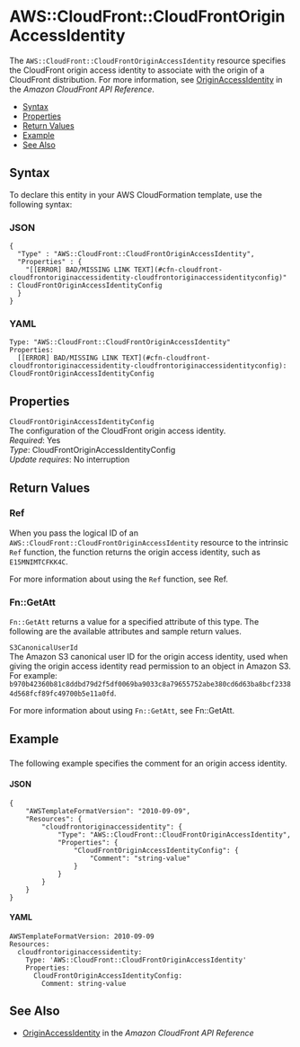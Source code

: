 # AWS::CloudFront::CloudFrontOriginAccessIdentity<a name="aws-resource-cloudfront-cloudfrontoriginaccessidentity"></a>

The `AWS::CloudFront::CloudFrontOriginAccessIdentity` resource specifies the CloudFront origin access identity to associate with the origin of a CloudFront distribution\. For more information, see [OriginAccessIdentity](http://docs.aws.amazon.com/cloudfront/latest/APIReference/API_S3OriginConfig.html#cloudfront-Type-S3OriginConfig-OriginAccessIdentity) in the *Amazon CloudFront API Reference*\. 


+ [Syntax](#aws-resource-cloudfront-cloudfrontoriginaccessidentity-syntax)
+ [Properties](#aws-resource-cloudfront-cloudfrontoriginaccessidentity-properties)
+ [Return Values](#aws-resource-cloudfront-cloudfrontoriginaccessidentity-returnvalues)
+ [Example](#aws-resource-cloudfront-cloudfrontoriginaccessidentity-examples)
+ [See Also](#aws-resource-cloudfront-cloudfrontoriginaccessidentity-seealso)

## Syntax<a name="aws-resource-cloudfront-cloudfrontoriginaccessidentity-syntax"></a>

To declare this entity in your AWS CloudFormation template, use the following syntax:

### JSON<a name="aws-resource-cloudfront-cloudfrontoriginaccessidentity-syntax.json"></a>

```
{
  "Type" : "AWS::CloudFront::CloudFrontOriginAccessIdentity",
  "Properties" : {
    "[[ERROR] BAD/MISSING LINK TEXT](#cfn-cloudfront-cloudfrontoriginaccessidentity-cloudfrontoriginaccessidentityconfig)" : CloudFrontOriginAccessIdentityConfig
  }
}
```

### YAML<a name="aws-resource-cloudfront-cloudfrontoriginaccessidentity-syntax.yaml"></a>

```
Type: "AWS::CloudFront::CloudFrontOriginAccessIdentity"
Properties:
  [[ERROR] BAD/MISSING LINK TEXT](#cfn-cloudfront-cloudfrontoriginaccessidentity-cloudfrontoriginaccessidentityconfig): CloudFrontOriginAccessIdentityConfig
```

## Properties<a name="aws-resource-cloudfront-cloudfrontoriginaccessidentity-properties"></a>

`CloudFrontOriginAccessIdentityConfig`  
The configuration of the CloudFront origin access identity\.  
 *Required*: Yes  
 *Type*: CloudFrontOriginAccessIdentityConfig  
 *Update requires*: No interruption 

## Return Values<a name="aws-resource-cloudfront-cloudfrontoriginaccessidentity-returnvalues"></a>

### Ref<a name="w3ab2c21c10d189c11b3"></a>

When you pass the logical ID of an `AWS::CloudFront::CloudFrontOriginAccessIdentity` resource to the intrinsic `Ref` function, the function returns the origin access identity, such as `E15MNIMTCFKK4C`\. 

For more information about using the `Ref` function, see Ref\. 

### Fn::GetAtt<a name="w3ab2c21c10d189c11b5"></a>

 `Fn::GetAtt` returns a value for a specified attribute of this type\. The following are the available attributes and sample return values\. 

`S3CanonicalUserId`  
The Amazon S3 canonical user ID for the origin access identity, used when giving the origin access identity read permission to an object in Amazon S3\. For example: `b970b42360b81c8ddbd79d2f5df0069ba9033c8a79655752abe380cd6d63ba8bcf23384d568fcf89fc49700b5e11a0fd`\. 

For more information about using `Fn::GetAtt`, see Fn::GetAtt\. 

## Example<a name="aws-resource-cloudfront-cloudfrontoriginaccessidentity-examples"></a>

### <a name="aws-resource-cloudfront-cloudfrontoriginaccessidentity-example1"></a>

The following example specifies the comment for an origin access identity\.

#### JSON<a name="aws-resource-cloudfront-cloudfrontoriginaccessidentity-example1.json"></a>

```
{
    "AWSTemplateFormatVersion": "2010-09-09",
    "Resources": {
        "cloudfrontoriginaccessidentity": {
            "Type": "AWS::CloudFront::CloudFrontOriginAccessIdentity",
            "Properties": {
                "CloudFrontOriginAccessIdentityConfig": {
                    "Comment": "string-value"
                }
            }
        }
    }
}
```

#### YAML<a name="aws-resource-cloudfront-cloudfrontoriginaccessidentity-example1.yaml"></a>

```
AWSTemplateFormatVersion: 2010-09-09
Resources:
  cloudfrontoriginaccessidentity:
    Type: 'AWS::CloudFront::CloudFrontOriginAccessIdentity'
    Properties:
      CloudFrontOriginAccessIdentityConfig:
        Comment: string-value
```

## See Also<a name="aws-resource-cloudfront-cloudfrontoriginaccessidentity-seealso"></a>

+ [OriginAccessIdentity](http://docs.aws.amazon.com/cloudfront/latest/APIReference/API_S3OriginConfig.html#cloudfront-Type-S3OriginConfig-OriginAccessIdentity) in the *Amazon CloudFront API Reference*